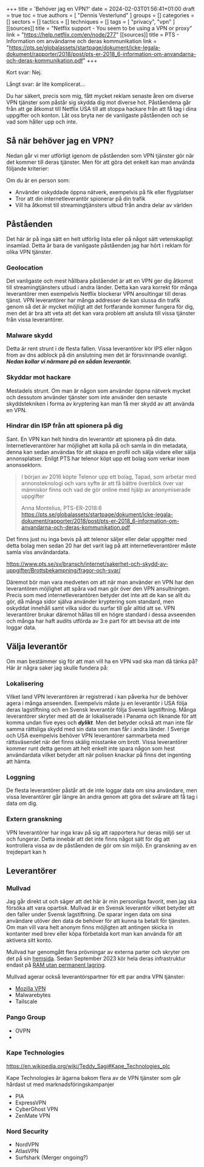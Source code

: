 +++
title = 'Behöver jag en VPN?'
date = 2024-02-03T01:56:41+01:00
draft = true
toc = true
authors = [
    "Dennis Vesterlund"
]
groups = []
categories = []
sectors = []
tactics = []
techniques = []
tags = [
    "privacy",
    "vpn"
]
[[sources]]
title = "Netflix support - You seem to be using a VPN or proxy"
link = "https://help.netflix.com/en/node/277"
[[sources]]
title = PTS - Information om användarne och deras kommunikation
link = "https://pts.se/globalassets/startpage/dokument/icke-legala-dokument/rapporter/2018/post/pts-er-2018_6-information-om-anvandarna-och-deras-kommunikation.pdf"
+++

Kort svar: Nej.

Långt svar: är lite komplicerat...

Du har säkert, precis som mig, fått mycket reklam senaste åren om diverse VPN
tjänster som påstår sig skydda dig mot diverse hot. Påståendena går från att ge
åtkomst till Netflix USA till att stoppa hackare från att få tag i dina
uppgifter och konton. Låt oss bryta ner de vanligaste påståenden och se vad som
håller upp och inte.

## Så när behöver jag en VPN?

Nedan går vi mer utförligt igenom de påståenden som VPN tjänster gör när det
kommer till deras tjänster. Men för att göra det enkelt kan man använda följande
kriterier:

Om du är en person som:

- Använder oskyddade öppna nätverk, exempelvis på fik eller flygplatser
- Tror att din internetleverantör spionerar på din trafik
- Vill ha åtkomst till streamingtjänsters utbud från andra delar av världen

## Påståenden

Det här är på inga sätt en helt utförlig lista eller på något sätt vetenskapligt
insamlad. Detta är bara de vanligaste påståenden jag har hört i reklam för olika
VPN tjänster.

### Geolocation

Det vanligaste och mest hållbara påståendet är att en VPN ger dig åtkomst till
streamingtjänsters utbud i andra länder. Detta kan vara korrekt för många
leverantörer men exempelvis Netflix blockerar VPN ansultingar till deras tjänst.
VPN leverantörer har många addresser de kan slussa din trafik genom så det är
mycket möjligt att det fortfarande kommer fungera för dig, men det är bra att
veta att det kan vara problem att ansluta till vissa tjänster från vissa
leverantörer.

### Malware skydd

Detta är rent strunt i de flesta fallen. Vissa leverantörer kör IPS eller någon
from av dns adblock på din anslutning men det är försvinnande ovanligt. **_Nedan
kollar vi närmare på en sådan leverantör._**

### Skyddar mot hackare

Mestadels strunt. Om man är någon som använder öppna nätverk mycket och dessutom
använder tjänster som inte använder den senaste skyddstekniken i forma av
kryptering kan man få mer skydd av att använda en VPN.

### Hindrar din ISP från att spionera på dig

Sant. En VPN kan helt hindra din leverantör att spionera på din data.
Internetleverantörer har möjlighet att kolla på och samla in din metadata, denna
kan sedan användas för att skapa en profil och sälja vidare eller sälja
annonsplatser. Enilgt PTS har telenor köpt upp ett bolag som verkar inom
anonssektorn.

> I början av 2016 köpte Telenor upp ett bolag, Tapad, som arbetar med
> annonsteknologi och vars syfte är att få bättre överblick över var människor
> finns och vad de gör online med hjälp av anonymiserade uppgifter
>
> Anna Montelius, PTS-ER-2018:6
> <https://pts.se/globalassets/startpage/dokument/icke-legala-dokument/rapporter/2018/post/pts-er-2018_6-information-om-anvandarna-och-deras-kommunikation.pdf>

Det finns just nu inga bevis på att telenor säljer eller delar uppgitter med
detta bolag men sedan 20 har det varit lag på att internetleverantörer måste
samla viss användardata.

<https://www.pts.se/sv/bransch/internet/sakerhet-och-skydd-av-uppgifter/Brottsbekampning/fragor-och-svar/>

Däremot bör man vara medveten om att när man använder en VPN har den
leverantören möjlighet att spåra vad man gör över den VPN ansultningen. Precis
som med internetleverantören betyder det inte att de kan se allt du gör, då
många sidor själva använder kryptering som standard, men oskyddat innehåll samt
vilka sidor du surfar till går alltid att se. VPN leverantörer brukar däremot
hållas till en högre standard i dessa avseenden och många har haft audits
utförda av 3:e part för att bevisa att de inte loggar data.

## Välja leverantör

Om man bestämmer sig för att man vill ha en VPN vad ska man då tänka på? Här är
några saker jag skulle fundera på:

### Lokalisering

Vilket land VPN leverantören är registrerad i kan påverka hur de behöver agera i
många anseenden. Exempelvis måste ju en leverantör i USA följa deras
lagstiftning och en Svensk leverantör följa Svensk lagstiftning. Många
leverantörer skryter med att de är lokaliserade i Panama och liknande för att
komma undan five eyes och **_dylikt_**. Men det betyder också att man inte får
samma rättsliga skydd med sin data som man får i andra länder. I Sverige och USA
exempelvis behöver VPN leverantörer sammarbeta med rättsväsendet när det finns
skälig misstanke om brott. Vissa leverantörer kommer runt detta genom att helt
enkelt inte spara någon som hest användardata vilket betyder att när polisen
knackar på finns det ingenting att hämta.

### Loggning

De flesta leverantörer påstår att de inte loggar data om sina användare, men
vissa leverantörer går längre än andra genom att göra det svårare att få tag i
data om dig.

### Extern granskning

VPN leverantörer har inga krav på sig att rapportera hur deras miljö ser ut och
fungerar. Detta innebär att det inte finns något sätt för dig att kontrollera
vissa av de påståenden de gör om sin miljö. En granskning av en trejdepart kan h

## Leverantörer

### Mullvad

Jag går direkt ut och säger att det här är min personliga favorit, men jag ska
försöka att vara opartisk. Mullvad är en Svensk leverantör vilket betyder att
den faller under Svensk lagstiftning. De sparar ingen data om sina användare
utöver den data de behöver för att kunna ta betalt för tjänsten. Om man vill
vara helt anonym finns möjligten att antingen skicka in kontanter med brev eller
köpa förbetalda kort man kan använda för att aktivera sitt konto.

Mullvad har genomgått flera prövningar av externa parter och skryter om det på
sin [hemsida](https://mullvad.net/en/blog/tag/audits). Sedan September 2023 kör
hela deras infrastruktur endast på
[RAM utan permanent lagring](https://mullvad.net/sv/blog/we-have-successfully-completed-our-migration-to-ram-only-vpn-infrastructure).

Mullvad agerar också leverantörspartner för ett par andra VPN tjänster:

- [Mozilla VPN](https://www.mozilla.org/en-US/privacy/subscription-services/)
- Malwarebytes
- Tailscale

### Pango Group

- OVPN
-

### Kape Technologies

<https://en.wikipedia.org/wiki/Teddy_Sagi#Kape_Technologies_plc>

Kape Technologies är ägarna bakom flera av de VPN tjänster som går hårdast ut
med marknadsföringskampanjer

- PIA
- ExpressVPN
- CyberGhost VPN
- ZenMate VPN

### Nord Security

- NordVPN
- AtlasVPN
- Surfshark (Merger ongoing?)
